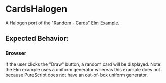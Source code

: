# CardsHalogen

A Halogen port of the ["Random - Cards" Elm Example](https://elm-lang.org/examples).

## Expected Behavior:

### Browser

If the user clicks the "Draw" button, a random card will be displayed. Note: the Elm example uses a uniform generator whereas this example does not because PureScript does not have an out-of-box uniform generator.
